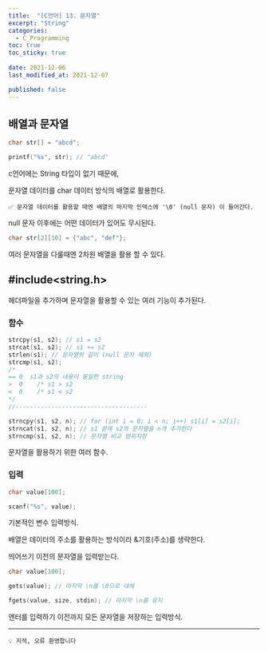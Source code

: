 ```yaml
---
title:  "[C언어] 13. 문자열"
excerpt: "String"
categories:
  - C_Programming
toc: true
toc_sticky: true
 
date: 2021-12-06
last_modified_at: 2021-12-07

published: false
---
```




## 배열과 문자열

```c
char str[] = "abcd";

printf("%s", str); // "abcd"
```

c언어에는 String 타입이 없기 때문에, 

문자열 데이터를 char 데이터 방식의 배열로 활용한다.

```
✅ 문자열 데이터를 활용할 때엔 배열의 마지막 인덱스에 '\0' (null 문자) 이 들어간다.
```

null 문자 이후에는 어떤 데이터가 있어도 무시된다.

```c
char str[2][10] = {"abc", "def"};
```

여러 문자열을 다룰때엔 2차원 배열을 활용 할 수 있다.


## #include<string.h>


헤더파일을 추가하며 문자열을 활용할 수 있는 여러 기능이 추가된다.

### 함수
```c
strcpy(s1, s2); // s1 = s2
strcat(s1, s2); // s1 += s2
strlen(s1); // 문자열의 길이 (null 문자 제외)
strcmp(s1, s2);  
/*
== 0  s1과 s2의 내용이 동일한 string
>  0    /* s1 > s2  
<  0    /* s1 < s2
*/
//-------------------------------------

strncpy(s1, s2, n); // for (int i = 0; i < n; i++) s1[i] = s2[i];
strncat(s1, s2, n); // s1 끝에 s2의 문자열을 n개 추가한다
strncmp(s1, s2, n); // 문자열 비교 범위지정  
```

문자열을 활용하기 위한 여러 함수.

### 입력
```c
char value[100];

scanf("%s", value);
```

기본적인 변수 입력방식. 

배열은 데이터의 주소를 활용하는 방식이라 &기호(주소)를 생략한다.

띄어쓰기 이전의 문자열을 입력받는다.

```c
char value[100];

gets(value); // 마지막 \n를 \0으로 대체

fgets(value, size, stdin); // 마지막 \n를 유지
```

엔터를 입력하기 이전까지 모든 문자열을 저장하는 입력방식.

---

```
💡 지적, 오류 환영합니다
``` 